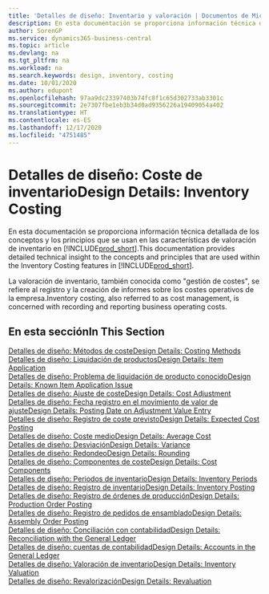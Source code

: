 ```yaml
---
title: 'Detalles de diseño: Inventario y valoración | Documentos de Microsoft'
description: En esta documentación se proporciona información técnica detallada de los conceptos y los principios que se usan en las características de valoración de inventario en Business Central.
author: SorenGP
ms.service: dynamics365-business-central
ms.topic: article
ms.devlang: na
ms.tgt_pltfrm: na
ms.workload: na
ms.search.keywords: design, inventory, costing
ms.date: 10/01/2020
ms.author: edupont
ms.openlocfilehash: 97aa9dc23397403b74fc8f1c65d302733ab3301c
ms.sourcegitcommit: 2e7307fbe1eb3b34d0ad9356226a19409054a402
ms.translationtype: HT
ms.contentlocale: es-ES
ms.lasthandoff: 12/17/2020
ms.locfileid: "4751485"
---
```

# <a name="design-details-inventory-costing"></a><span data-ttu-id="bfbbb-103">Detalles de diseño: Coste de inventario</span><span class="sxs-lookup"><span data-stu-id="bfbbb-103">Design Details: Inventory Costing</span></span>
<span data-ttu-id="bfbbb-104">En esta documentación se proporciona información técnica detallada de los conceptos y los principios que se usan en las características de valoración de inventario en [!INCLUDE[prod_short](includes/prod_short.md)].</span><span class="sxs-lookup"><span data-stu-id="bfbbb-104">This documentation provides detailed technical insight to the concepts and principles that are used within the Inventory Costing features in [!INCLUDE[prod_short](includes/prod_short.md)].</span></span>  

<span data-ttu-id="bfbbb-105">La valoración de inventario, también conocida como "gestión de costes", se refiere al registro y la creación de informes sobre los costes operativos de la empresa.</span><span class="sxs-lookup"><span data-stu-id="bfbbb-105">Inventory costing, also referred to as cost management, is concerned with recording and reporting business operating costs.</span></span>  

## <a name="in-this-section"></a><span data-ttu-id="bfbbb-106">En esta sección</span><span class="sxs-lookup"><span data-stu-id="bfbbb-106">In This Section</span></span>  
[<span data-ttu-id="bfbbb-107">Detalles de diseño: Métodos de coste</span><span class="sxs-lookup"><span data-stu-id="bfbbb-107">Design Details: Costing Methods</span></span>](design-details-costing-methods.md)  
[<span data-ttu-id="bfbbb-108">Detalles de diseño: Liquidación de productos</span><span class="sxs-lookup"><span data-stu-id="bfbbb-108">Design Details: Item Application</span></span>](design-details-item-application.md)  
[<span data-ttu-id="bfbbb-109">Detalles de diseño: Problema de liquidación de producto conocido</span><span class="sxs-lookup"><span data-stu-id="bfbbb-109">Design Details: Known Item Application Issue</span></span>](design-details-inventory-zero-level-open-item-ledger-entries.md)  
[<span data-ttu-id="bfbbb-110">Detalles de diseño: Ajuste de coste</span><span class="sxs-lookup"><span data-stu-id="bfbbb-110">Design Details: Cost Adjustment</span></span>](design-details-cost-adjustment.md)  
[<span data-ttu-id="bfbbb-111">Detalles de diseño: Fecha registro en el movimiento de valor de ajuste</span><span class="sxs-lookup"><span data-stu-id="bfbbb-111">Design Details: Posting Date on Adjustment Value Entry</span></span>](design-details-inventory-adjustment-value-entry-posting-date.md)  
[<span data-ttu-id="bfbbb-112">Detalles de diseño: Registro de coste previsto</span><span class="sxs-lookup"><span data-stu-id="bfbbb-112">Design Details: Expected Cost Posting</span></span>](design-details-expected-cost-posting.md)  
[<span data-ttu-id="bfbbb-113">Detalles de diseño: Coste medio</span><span class="sxs-lookup"><span data-stu-id="bfbbb-113">Design Details: Average Cost</span></span>](design-details-average-cost.md)  
[<span data-ttu-id="bfbbb-114">Detalles de diseño: Desviación</span><span class="sxs-lookup"><span data-stu-id="bfbbb-114">Design Details: Variance</span></span>](design-details-variance.md)  
[<span data-ttu-id="bfbbb-115">Detalles de diseño: Redondeo</span><span class="sxs-lookup"><span data-stu-id="bfbbb-115">Design Details: Rounding</span></span>](design-details-rounding.md)  
[<span data-ttu-id="bfbbb-116">Detalles de diseño: Componentes de coste</span><span class="sxs-lookup"><span data-stu-id="bfbbb-116">Design Details: Cost Components</span></span>](design-details-cost-components.md)  
[<span data-ttu-id="bfbbb-117">Detalles de diseño: Periodos de inventario</span><span class="sxs-lookup"><span data-stu-id="bfbbb-117">Design Details: Inventory Periods</span></span>](design-details-inventory-periods.md)  
[<span data-ttu-id="bfbbb-118">Detalles de diseño: Registro de inventario</span><span class="sxs-lookup"><span data-stu-id="bfbbb-118">Design Details: Inventory Posting</span></span>](design-details-inventory-posting.md)  
[<span data-ttu-id="bfbbb-119">Detalles de diseño: Registro de órdenes de producción</span><span class="sxs-lookup"><span data-stu-id="bfbbb-119">Design Details: Production Order Posting</span></span>](design-details-production-order-posting.md)  
[<span data-ttu-id="bfbbb-120">Detalles de diseño: Registro de pedidos de ensamblado</span><span class="sxs-lookup"><span data-stu-id="bfbbb-120">Design Details: Assembly Order Posting</span></span>](design-details-assembly-order-posting.md)  
[<span data-ttu-id="bfbbb-121">Detalles de diseño: Conciliación con contabilidad</span><span class="sxs-lookup"><span data-stu-id="bfbbb-121">Design Details: Reconciliation with the General Ledger</span></span>](design-details-reconciliation-with-the-general-ledger.md)  
[<span data-ttu-id="bfbbb-122">Detalles de diseño: cuentas de contabilidad</span><span class="sxs-lookup"><span data-stu-id="bfbbb-122">Design Details: Accounts in the General Ledger</span></span>](design-details-accounts-in-the-general-ledger.md)  
[<span data-ttu-id="bfbbb-123">Detalles de diseño: Valoración de inventario</span><span class="sxs-lookup"><span data-stu-id="bfbbb-123">Design Details: Inventory Valuation</span></span>](design-details-inventory-valuation.md)  
[<span data-ttu-id="bfbbb-124">Detalles de diseño: Revalorización</span><span class="sxs-lookup"><span data-stu-id="bfbbb-124">Design Details: Revaluation</span></span>](design-details-revaluation.md)
